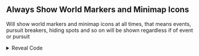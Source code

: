 ## Always Show World Markers and Minimap Icons

Will show world markers and minimap icons at all times, that means events, pursuit breakers, hiding spots and so on will be shown regardless if of event or pursuit

<details>
<summary>Reveal Code</summary>

```hex
0070BC7E 00000001
```
</details>